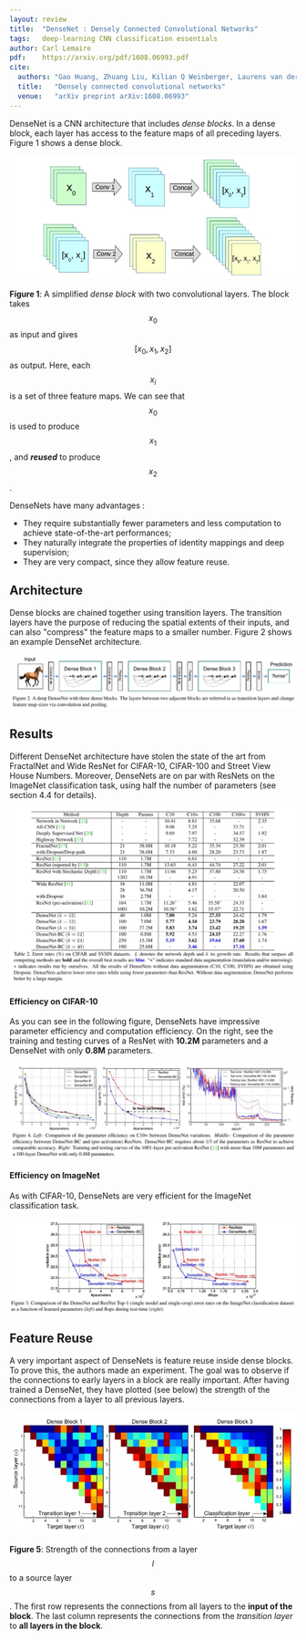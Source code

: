 ```yaml
---
layout: review
title:  "DenseNet : Densely Connected Convolutional Networks"
tags:   deep-learning CNN classification essentials
author: Carl Lemaire
pdf:    https://arxiv.org/pdf/1608.06993.pdf
cite:
  authors: "Gao Huang, Zhuang Liu, Kilian Q Weinberger, Laurens van der Maaten"
  title:   "Densely connected convolutional networks"
  venue:   "arXiv preprint arXiv:1608.06993"
---
```


DenseNet is a CNN architecture that includes _dense blocks_. In a dense block, each layer has access to the feature maps of all preceding layers. Figure 1 shows a dense block.

![](/article/images/densenet/denseblock.jpg)

**Figure 1**: A simplified _dense block_ with two convolutional layers. The block takes $$ x_0 $$ as input and gives $$ [x_0,x_1,x_2] $$ as output. Here, each $$ x_i $$ is a set of three feature maps. We can see that $$ x_0 $$ is used to produce $$ x_1 $$, and **_reused_** to produce $$ x_2 $$.

DenseNets have many advantages :

* They require substantially fewer parameters and less computation to achieve state-of-the-art performances;
* They naturally integrate the properties of identity mappings and deep supervision;
* They are very compact, since they allow feature reuse.

## Architecture

Dense blocks are chained together using transition layers. The transition layers have the purpose of reducing the spatial extents of their inputs, and can also "compress" the feature maps to a smaller number. Figure 2 shows an example DenseNet architecture.

![](/article/images/densenet/fig2.jpg)

## Results

Different DenseNet architecture have stolen the state of the art from FractalNet and Wide ResNet for CIFAR-10, CIFAR-100 and Street View House Numbers. Moreover, DenseNets are on par with ResNets on the ImageNet classification task, using half the number of parameters (see section 4.4 for details).

![](/article/images/densenet/table2.jpg)

#### Efficiency on CIFAR-10

As you can see in the following figure, DenseNets have impressive parameter efficiency and computation efficiency. On the right, see the training and testing curves of a ResNet with **10.2M** parameters and a DenseNet with only **0.8M** parameters.

![](/article/images/densenet/fig4.jpg)

#### Efficiency on ImageNet

As with CIFAR-10, DenseNets are very efficient for the ImageNet classification task.

![](/article/images/densenet/fig3.jpg)

## Feature Reuse

A very important aspect of DenseNets is feature reuse inside dense blocks. To prove this, the authors made an experiment. The goal was to observe if the connections to early layers in a block are really important. After having trained a DenseNet, they have plotted (see below) the strength of the connections from a layer to all previous layers.

![](/article/images/densenet/fig5.jpg)

**Figure 5**: Strength of the connections from a layer $$ l $$ to a source layer $$ s $$. The first row represents the connections from all layers to the **input of the block**. The last column represents the connections from the _transition layer_ to **all layers in the block**.
